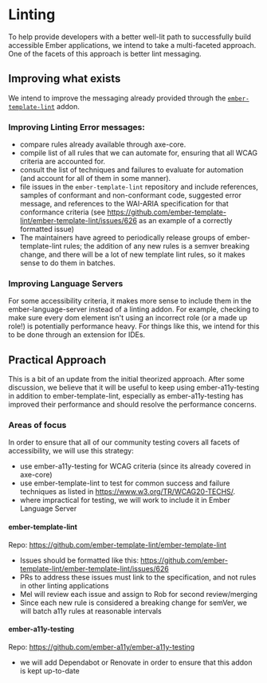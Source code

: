 # Linting

To help provide developers with a better well-lit path to successfully build accessible Ember applications, we intend to take a multi-faceted approach. One of the facets of this approach is better lint messaging. 

## Improving what exists

We intend to improve the messaging already provided through the [`ember-template-lint`](https://github.com/ember-template-lint/ember-template-lint/) addon. 

### Improving Linting Error messages: 

- compare rules already available through axe-core. 
- compile list of all rules that we can automate for, ensuring that all WCAG criteria are accounted for. 
- consult the list of techniques and failures to evaluate for automation (and account for all of them in some manner). 
- file issues in the `ember-template-lint` repository and include references, samples of conformant and non-conformant code, suggested error message, and references to the WAI-ARIA specification for that conformance criteria (see https://github.com/ember-template-lint/ember-template-lint/issues/626 as an example of a correctly formatted issue)
- The maintainers have agreed to periodically release groups of ember-template-lint rules; the addition of any new rules is a semver breaking change, and there will be a lot of new template lint rules, so it makes sense to do them in batches. 


### Improving Language Servers

For some accessibility criteria, it makes more sense to include them in the ember-language-server instead of a linting addon. For example, checking to make sure every dom element isn't using an incorrect role (or a made up role!) is potentially performance heavy. For things like this, we intend for this to be done through an extension for IDEs. 


## Practical Approach

This is a bit of an update from the initial theorized approach. After some discussion, we believe that it will be useful to keep using ember-a11y-testing in addition to ember-template-lint, especially as ember-a11y-testing has improved their performance and should resolve the performance concerns. 

### Areas of focus

In order to ensure that all of our community testing covers all facets of accessibility, we will use this strategy: 

- use ember-a11y-testing for WCAG criteria (since its already covered in axe-core)
- use ember-template-lint to test for common success and failure techniques as listed in https://www.w3.org/TR/WCAG20-TECHS/. 
- where impractical for testing, we will work to include it in Ember Language Server 

#### ember-template-lint
Repo: https://github.com/ember-template-lint/ember-template-lint 

- Issues should be formatted like this: https://github.com/ember-template-lint/ember-template-lint/issues/626 
- PRs to address these issues must link to the specification, and not rules in other linting applications 
- Mel will review each issue and assign to Rob for second review/merging
- Since each new rule is considered a breaking change for semVer, we will batch a11y rules at reasonable intervals

#### ember-a11y-testing
Repo: https://github.com/ember-a11y/ember-a11y-testing

- we will add Dependabot or Renovate in order to ensure that this addon is kept up-to-date


